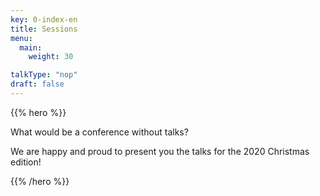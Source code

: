 ```yaml
---
key: 0-index-en
title: Sessions
menu:
  main:
    weight: 30

talkType: "nop"
draft: false    
---
```


{{% hero %}}

What would be a conference without talks? 

We are happy and proud to present you the talks for the 2020 Christmas edition!

{{% /hero %}}

